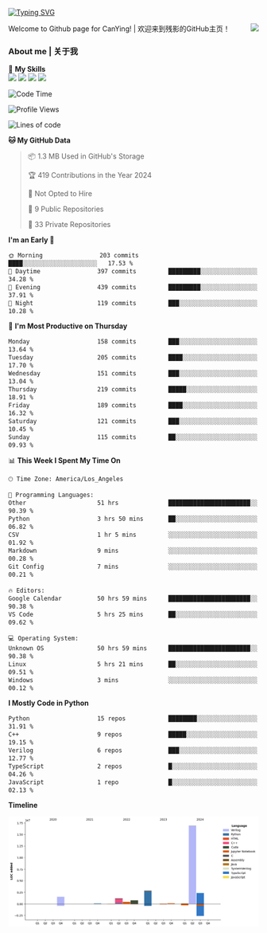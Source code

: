 [![Typing SVG](https://readme-typing-svg.herokuapp.com?size=25&duration=3500&color=00FFFF&vCenter=true&width=250&height=40&lines=Hi+Welcome+%F0%9F%91%8B%F0%9F%8F%BB;I'm+CanYing|残影)](https://git.io/typing-svg)

<a href="#">
  <img align="right" src="https://github-readme-stats.vercel.app/api?username=CanYing0913&count_private=true&rank_icon=github&show_icons=true&bg_color=15,f2f7fd,E0EAFC&" />
</a>

Welcome to Github page for CanYing! | 欢迎来到残影的GitHub主页！

### About me | 关于我

🌟 **My Skills**  
![](https://img.shields.io/badge/-C-A8B9CC?style=flat-square&logo=C&logoColor=fff)
![](https://img.shields.io/badge/-C++-00599C?style=flat-square&logo=Cpp&logoColor=fff)
![](https://img.shields.io/badge/-Python-3776AB?style=flat-square&logo=Python&logoColor=fff)
![](https://img.shields.io/badge/-Linux-000000?style=flat-square&logo=Linux&logoColor=fff)

<!--START_SECTION:waka-->
![Code Time](http://img.shields.io/badge/Code%20Time-715%20hrs%2047%20mins-blue)

![Profile Views](http://img.shields.io/badge/Profile%20Views-1-blue)

![Lines of code](https://img.shields.io/badge/From%20Hello%20World%20I%27ve%20Written-26.3%20million%20lines%20of%20code-blue)

**🐱 My GitHub Data** 

> 📦 1.3 MB Used in GitHub's Storage 
 > 
> 🏆 419 Contributions in the Year 2024
 > 
> 🚫 Not Opted to Hire
 > 
> 📜 9 Public Repositories 
 > 
> 🔑 33 Private Repositories 
 > 
**I'm an Early 🐤** 

```text
🌞 Morning                203 commits         ████░░░░░░░░░░░░░░░░░░░░░   17.53 % 
🌆 Daytime                397 commits         █████████░░░░░░░░░░░░░░░░   34.28 % 
🌃 Evening                439 commits         █████████░░░░░░░░░░░░░░░░   37.91 % 
🌙 Night                  119 commits         ███░░░░░░░░░░░░░░░░░░░░░░   10.28 % 
```
📅 **I'm Most Productive on Thursday** 

```text
Monday                   158 commits         ███░░░░░░░░░░░░░░░░░░░░░░   13.64 % 
Tuesday                  205 commits         ████░░░░░░░░░░░░░░░░░░░░░   17.70 % 
Wednesday                151 commits         ███░░░░░░░░░░░░░░░░░░░░░░   13.04 % 
Thursday                 219 commits         █████░░░░░░░░░░░░░░░░░░░░   18.91 % 
Friday                   189 commits         ████░░░░░░░░░░░░░░░░░░░░░   16.32 % 
Saturday                 121 commits         ███░░░░░░░░░░░░░░░░░░░░░░   10.45 % 
Sunday                   115 commits         ██░░░░░░░░░░░░░░░░░░░░░░░   09.93 % 
```


📊 **This Week I Spent My Time On** 

```text
🕑︎ Time Zone: America/Los_Angeles

💬 Programming Languages: 
Other                    51 hrs              ███████████████████████░░   90.39 % 
Python                   3 hrs 50 mins       ██░░░░░░░░░░░░░░░░░░░░░░░   06.82 % 
CSV                      1 hr 5 mins         ░░░░░░░░░░░░░░░░░░░░░░░░░   01.92 % 
Markdown                 9 mins              ░░░░░░░░░░░░░░░░░░░░░░░░░   00.28 % 
Git Config               7 mins              ░░░░░░░░░░░░░░░░░░░░░░░░░   00.21 % 

🔥 Editors: 
Google Calendar          50 hrs 59 mins      ███████████████████████░░   90.38 % 
VS Code                  5 hrs 25 mins       ██░░░░░░░░░░░░░░░░░░░░░░░   09.62 % 

💻 Operating System: 
Unknown OS               50 hrs 59 mins      ███████████████████████░░   90.38 % 
Linux                    5 hrs 21 mins       ██░░░░░░░░░░░░░░░░░░░░░░░   09.51 % 
Windows                  3 mins              ░░░░░░░░░░░░░░░░░░░░░░░░░   00.12 % 
```

**I Mostly Code in Python** 

```text
Python                   15 repos            ████████░░░░░░░░░░░░░░░░░   31.91 % 
C++                      9 repos             █████░░░░░░░░░░░░░░░░░░░░   19.15 % 
Verilog                  6 repos             ███░░░░░░░░░░░░░░░░░░░░░░   12.77 % 
TypeScript               2 repos             █░░░░░░░░░░░░░░░░░░░░░░░░   04.26 % 
JavaScript               1 repo              █░░░░░░░░░░░░░░░░░░░░░░░░   02.13 % 
```



**Timeline**

![Lines of Code chart](https://raw.githubusercontent.com/CanYing0913/CanYing0913/master/assets/bar_graph.png)


<!--END_SECTION:waka-->
